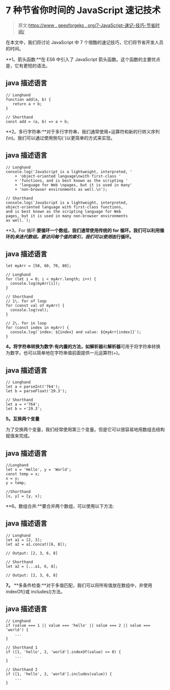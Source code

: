 # 7 种节省你时间的 JavaScript 速记技术

> 原文:[https://www . geesforgeks . org/7-JavaScript-速记-技巧-节省时间/](https://www.geeksforgeeks.org/7-javascript-shorthand-techniques-that-will-save-your-time/)

在本文中，我们将讨论 JavaScript 中 7 个很酷的速记技巧，它们将节省开发人员的时间。

**1。箭头函数:**在 ES6 中引入了 JavaScript 箭头函数。这个函数的主要优点是，它有更短的语法。

## java 描述语言

```
// Longhand 
function add(a, b) { 
   return a + b; 
} 

// Shorthand 
const add = (a, b) => a + b;
```

**2。多行字符串:**对于多行字符串，我们通常使用+运算符和新的行转义序列(\n)。我们可以通过使用倒勾(`)以更简单的方式来实现。

## java 描述语言

```
// Longhand 
console.log('JavaScript is a lightweight, interpreted, '
    + 'object-oriented language\nwith first-class '
    + 'functions, and is best known as the scripting '
    + 'language for Web \npages, but it is used in many'
    + 'non-browser environments as well.\n'); 

// Shorthand 
console.log(`JavaScript is a lightweight, interpreted, 
object-oriented language with first-class functions, 
and is best known as the scripting language for Web 
pages, but it is used in many non-browser environments 
as well.`);
```

**3。For 循环:**要循环一个数组，我们通常使用传统的 for 循环。我们可以利用循环的*来迭代数组。要访问每个值的索引，我们可以使用*进行循环。**

## java 描述语言

```
let myArr = [50, 60, 70, 80]; 

// Longhand 
for (let i = 0; i < myArr.length; i++) { 
  console.log(myArr[i]); 
} 

// Shorthand 
// 1\. for of loop 
for (const val of myArr) { 
  console.log(val); 
} 

// 2\. for in loop 
for (const index in myArr) { 
  console.log(`index: ${index} and value: ${myArr[index]}`); 
}
```

**4。将字符串转换为数字:**有内置的方法，如**解析器**和**解析器**可用于将字符串转换为数字。也可以简单地在字符串值前面提供一元运算符(+)。

## java 描述语言

```
// Longhand 
let a = parseInt('764'); 
let b = parseFloat('29.3'); 

// Shorthand 
let a = +'764'; 
let b = +'29.3';
```

**5。互换两个变量**

为了交换两个变量，我们经常使用第三个变量。但是它可以很容易地用数组去结构赋值来完成。

## java 描述语言

```
//Longhand
let x = 'Hello', y = 'World';  
const temp = x; 
x = y; 
y = temp; 

//Shorthand 
[x, y] = [y, x];
```

**6。数组合并:**要合并两个数组，可以使用以下方法:

## java 描述语言

```
// Longhand 
let a1 = [2, 3]; 
let a2 = a1.concat([6, 8]); 

// Output: [2, 3, 6, 8] 

// Shorthand 
let a2 = [...a1, 6, 8]; 

// Output: [2, 3, 6, 8]
```

**7。** **多条件检查:**对于多值匹配，我们可以将所有值放在数组中，并使用 indexOf()或 includes()方法。

## java 描述语言

```
// Longhand 
if (value === 1 || value === 'hello' || value === 2 || value === 'world') { 
    ...
} 

// Shorthand 1
if ([1, 'hello', 2, 'world'].indexOf(value) >= 0) { 
    ... 
}

// Shorthand 2
if ([1, 'hello', 2, 'world'].includes(value)) { 
    ... 
}
```